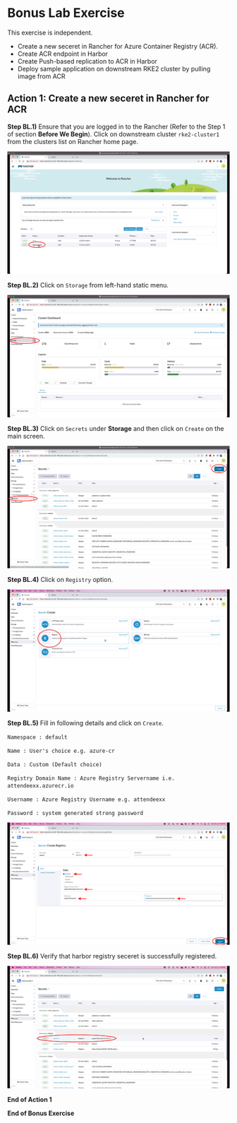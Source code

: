 # Bonus Lab Exercise

This exercise is independent. 

- Create a new seceret in Rancher for Azure Container Registry (ACR). 
- Create ACR endpoint in Harbor 
- Create Push-based replication to ACR in Harbor 
- Deploy sample application on downstream RKE2 cluster by pulling image from ACR



## Action 1: Create a new seceret in Rancher for ACR

**Step BL.1)** Ensure that you are logged in to the Rancher (Refer to the Step 1 of section **Before We Begin**). Click on downstream cluster `rke2-cluster1` from the clusters list on Rancher home page.

![Screenshot-2022-07-24-at-2.01.42-PM](../images/Screenshot-2022-07-24-at-2.01.42-PM.png)



**Step BL.2)** Click on `Storage` from left-hand static menu. 

![Screenshot-2022-07-24-at-2.02.55-PM](../images/Screenshot-2022-07-24-at-2.02.55-PM.png)



**Step BL.3)** Click on `Secrets` under **Storage** and then click on `Create` on the main screen.

![Screenshot-2022-07-24-at-2.05.04-PM](../images/Screenshot-2022-07-24-at-2.05.04-PM.png)



**Step BL.4)** Click on `Registry` option.

![Screenshot-2022-07-24-at-2.06.54-PM](../images/Screenshot-2022-07-24-at-2.06.54-PM.png)



**Step BL.5)** Fill in following details and click on `Create`. 

`Namespace : default`

`Name : User's choice e.g. azure-cr`

`Data : Custom (Default choice)`

`Registry Domain Name : Azure Registry Servername i.e. attendeexx.azurecr.io`

`Username : Azure Registry Username e.g. attendeexx`

`Password : system generated strong password`

![Screenshot-2022-07-24-at-2.14.26-PM](../images/Screenshot-2022-07-24-at-2.14.26-PM.png)



**Step BL.6)** Verify that harbor registry seceret  is successfully registered.

![Screenshot-2022-07-24-at-2.15.48-PM](../images/Screenshot-2022-07-24-at-2.15.48-PM.png)



**End of Action 1**

**End of Bonus Exercise**


